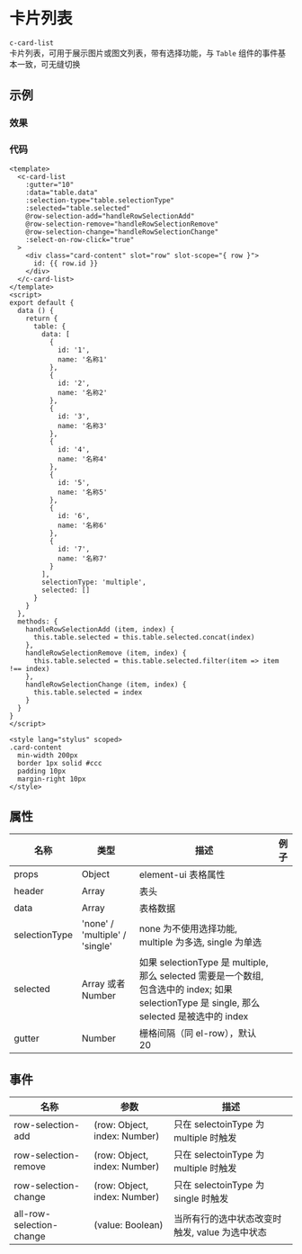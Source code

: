 # 卡片列表

`c-card-list`  
卡片列表，可用于展示图片或图文列表，带有选择功能，与 `Table` 组件的事件基本一致，可无缝切换

## 示例

### 效果

<Demo>
  <CardListDemo />
</Demo>

### 代码

```vue
<template>
  <c-card-list
    :gutter="10"
    :data="table.data"
    :selection-type="table.selectionType"
    :selected="table.selected"
    @row-selection-add="handleRowSelectionAdd"
    @row-selection-remove="handleRowSelectionRemove"
    @row-selection-change="handleRowSelectionChange"
    :select-on-row-click="true"
  >
    <div class="card-content" slot="row" slot-scope="{ row }">
      id: {{ row.id }}
    </div>
  </c-card-list>
</template>
<script>
export default {
  data () {
    return {
      table: {
        data: [
          {
            id: '1',
            name: '名称1'
          },
          {
            id: '2',
            name: '名称2'
          },
          {
            id: '3',
            name: '名称3'
          },
          {
            id: '4',
            name: '名称4'
          },
          {
            id: '5',
            name: '名称5'
          },
          {
            id: '6',
            name: '名称6'
          },
          {
            id: '7',
            name: '名称7'
          }
        ],
        selectionType: 'multiple',
        selected: []
      }
    }
  },
  methods: {
    handleRowSelectionAdd (item, index) {
      this.table.selected = this.table.selected.concat(index)
    },
    handleRowSelectionRemove (item, index) {
      this.table.selected = this.table.selected.filter(item => item !== index)
    },
    handleRowSelectionChange (item, index) {
      this.table.selected = index
    }
  }
}
</script>

<style lang="stylus" scoped>
.card-content
  min-width 200px
  border 1px solid #ccc
  padding 10px
  margin-right 10px
</style>
```

## 属性

| 名称          | 类型                           | 描述                                                                                                                                         | 例子 |
| ------------- | ------------------------------ | -------------------------------------------------------------------------------------------------------------------------------------------- | ---- |
| props         | Object                         | element-ui 表格属性                                                                                                                          |      |
| header        | Array                          | 表头                                                                                                                                         |      |
| data          | Array                          | 表格数据                                                                                                                                     |      |
| selectionType | 'none' / 'multiple' / 'single' | none 为不使用选择功能, multiple 为多选, single 为单选                                                                                        |      |
| selected      | Array 或者 Number              | 如果 selectionType 是 multiple, 那么 selected 需要是一个数组, 包含选中的 index; 如果 selectionType 是 single, 那么 selected 是被选中的 index |      |
| gutter        | Number                         | 栅格间隔（同 el-row），默认 20                                                                                                               |      |

## 事件

| 名称                     | 参数                         | 描述                                           |
| ------------------------ | ---------------------------- | ---------------------------------------------- |
| row-selection-add        | (row: Object, index: Number) | 只在 selectoinType 为 multiple 时触发          |
| row-selection-remove     | (row: Object, index: Number) | 只在 selectoinType 为 multiple 时触发          |
| row-selection-change     | (row: Object, index: Number) | 只在 selectoinType 为 single 时触发            |
| all-row-selection-change | (value: Boolean)             | 当所有行的选中状态改变时触发, value 为选中状态 |
